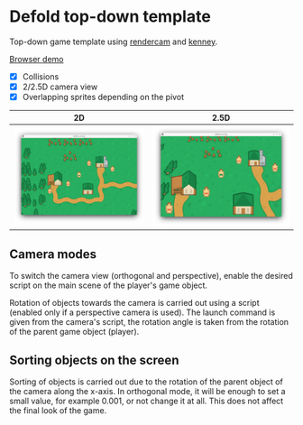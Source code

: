# Defold top-down template

Top-down game template using [rendercam](https://github.com/rgrams/rendercam) and [kenney](https://kenney.nl/assets/medieval-rts).

[Browser demo](https://abbdulbinladen.github.io/topdown/)

- [x] Collisions
- [x] 2/2.5D camera view
- [x] Overlapping sprites depending on the pivot

<table>
    <thead>
        <tr>
            <th>2D</th>
            <th>2.5D</th>
        </tr>
    </thead>
    <tbody>
        <tr>
            <td><img src="/Screenshot_20220118_152317.png"/></td>
            <td><img src="/Screenshot_20220118_152200.png"/></td>
        </tr>
    </tbody>
</table>

## Camera modes

To switch the camera view (orthogonal and perspective), enable the desired script on the main scene of the player's game object.

Rotation of objects towards the camera is carried out using a script (enabled only if a perspective camera is used). The launch command is given from the camera's script, the rotation angle is taken from the rotation of the parent game object (player).

## Sorting objects on the screen

Sorting of objects is carried out due to the rotation of the parent object of the camera along the x-axis. In orthogonal mode, it will be enough to set a small value, for example 0.001, or not change it at all. This does not affect the final look of the game.
